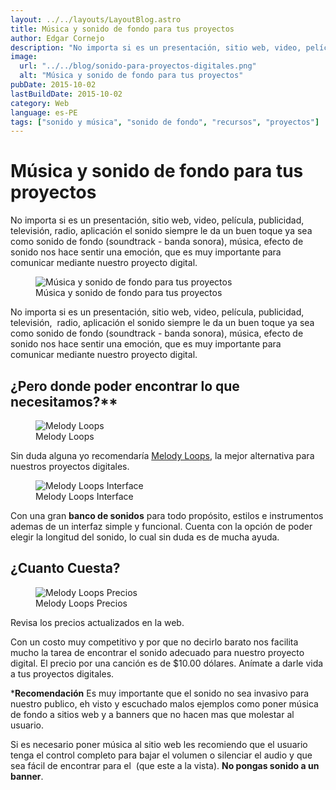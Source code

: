 ```yaml
---
layout: ../../layouts/LayoutBlog.astro
title: Música y sonido de fondo para tus proyectos
author: Edgar Cornejo
description: "No importa si es un presentación, sitio web, video, película, publicidad, televisión, radio, aplicación el sonido siempre le da un buen toque ya sea como sonido de fondo (soundtrack - banda sonora), música, efecto de sonido nos hace sentir una emoción, que es muy importante para comunicar mediante nuestro proyecto digital."
image:
  url: "../../blog/sonido-para-proyectos-digitales.png"
  alt: "Música y sonido de fondo para tus proyectos"
pubDate: 2015-10-02
lastBuildDate: 2015-10-02
category: Web
language: es-PE
tags: ["sonido y música", "sonido de fondo", "recursos", "proyectos"]
---
```


# Música y sonido de fondo para tus proyectos

No importa si es un presentación, sitio web, video, película, publicidad, televisión, radio, aplicación el sonido siempre le da un buen toque ya sea como sonido de fondo (soundtrack - banda sonora), música, efecto de sonido nos hace sentir una emoción, que es muy importante para comunicar mediante nuestro proyecto digital.

<figure>
  <img src="../../blog/sonido-para-proyectos-digitales.png" alt="Música y sonido de fondo para tus proyectos"/>
  <figcaption>Música y sonido de fondo para tus proyectos</figcaption>
</figure>

No importa si es un presentación, sitio web, video, película, publicidad, televisión,  radio, aplicación el sonido siempre le da un buen toque ya sea como sonido de fondo (soundtrack - banda sonora), música, efecto de sonido nos hace sentir una emoción, que es muy importante para comunicar mediante nuestro proyecto digital.

## ¿Pero donde poder encontrar lo que necesitamos?**

<figure>
  <img src="../../blog/melodyloops.gif" alt="Melody Loops"/>
  <figcaption>Melody Loops</figcaption>
</figure>

Sin duda alguna yo recomendaría <a href="http://www.melodyloops.com/" title="Melody Loops" target="_blank">Melody Loops</a>, la mejor alternativa para nuestros proyectos digitales.

<figure>
  <img src="../../blog/melodyloops-interface.jpg" alt="Melody Loops Interface"/>
  <figcaption>Melody Loops Interface</figcaption>
</figure>

Con una gran **banco de sonidos** para todo propósito, estilos e instrumentos ademas de un interfaz simple y funcional. Cuenta con la opción de poder elegir la longitud del sonido, lo cual sin duda es de mucha ayuda.

## ¿Cuanto Cuesta?

<figure>
  <img src="../../blog/melodyloops-precios.jpg" alt="Melody Loops Precios"/>
  <figcaption>Melody Loops Precios</figcaption>
</figure>

Revisa los precios actualizados en la web.

Con un costo muy competitivo y por que no decirlo barato nos facilita mucho la tarea de encontrar el sonido adecuado para nuestro proyecto digital. El precio por una canción es de $10.00 dólares.
Anímate a darle vida a tus proyectos digitales.

***Recomendación**
Es muy importante que el sonido no sea invasivo para nuestro publico, eh visto y escuchado malos ejemplos como poner música de fondo a sitios web y a banners que no hacen mas que molestar al usuario.

Si es necesario poner música al sitio web les recomiendo que el usuario tenga el control completo para bajar el volumen o silenciar el audio y que sea fácil de encontrar para el  (que este a la vista). **No pongas sonido a un banner**.